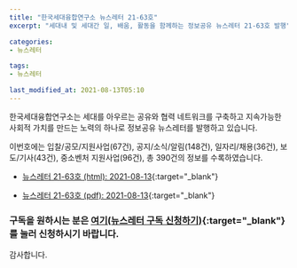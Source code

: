 ```yaml
---
title: "한국세대융합연구소 뉴스레터 21-63호"
excerpt: "세대내 및 세대간 일, 배움, 활동을 함께하는 정보공유 뉴스레터 21-63호 발행" 

categories:
- 뉴스레터

tags:
- 뉴스레터

last_modified_at: 2021-08-13T05:10
---
```


한국세대융합연구소는 세대를 아우르는 공유와 협력 네트워크를 구축하고 지속가능한 사회적 가치를 만드는 노력의 하나로 정보공유 뉴스레터를 발행하고 있습니다.

이번호에는 입찰/공모/지원사업(67건), 공지/소식/알림(148건), 일자리/채용(36건), 보도/기사(43건), 중소벤처 지원사업(96건), 총 390건의 정보를 수록하였습니다.

* [뉴스레터 21-63호 (html): 2021-08-13](https://gcrcenter.github.io/assets/htmls/gcrc_news_letter_20210813.html){:target="_blank"}

* [뉴스레터 21-63호 (pdf): 2021-08-13](https://gcrcenter.github.io/assets/pdfs/news_letter_20210813.pdf){:target="_blank"}


### 구독을 원하시는 분은 [여기(뉴스레터 구독 신청하기)](https://forms.gle/MJ5gVHCdunBXXWVB7){:target="_blank"} 를 눌러 신청하시기 바랍니다.


감사합니다.